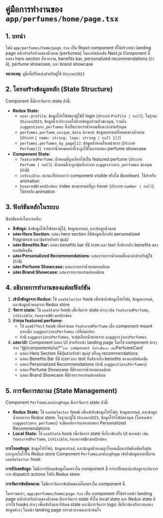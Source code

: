 # คู่มือการทำงานของ `app/perfumes/home/page.tsx`

## 1. บทนำ

ไฟล์ `app/perfumes/home/page.tsx` เป็น React component ที่ใช้สร้างหน้า landing page หลักสำหรับส่วนของน้ำหอม (perfumes) ในแอปพลิเคชัน Next.js Component นี้แสดง hero section ที่สวยงาม, benefits bar, personalized recommendations (ถ้ามี), perfume showcase, และ brand showcase

**หมายเหตุ:** คู่มือนี้ปรับแต่งสำหรับผู้ใช้ `Shinon2023`

## 2. โครงสร้างข้อมูลหลัก (State Structure)

Component นี้มีการจัดการ state ดังนี้:

*   **Redux State:**
    *   `user.profile`: ข้อมูลโปรไฟล์ของผู้ใช้ที่ login (ประเภท `Profile | null`). ในฐานะ `Shinon2023`, ข้อมูลนี้จะประกอบไปด้วยข้อมูลส่วนตัวของคุณ, รวมถึง `suggestions_perfumes` ซึ่งเป็นรายการน้ำหอมที่แนะนำสำหรับคุณ
    *   `perfumes.perfume_unique_data.brand`: ข้อมูลแบรนด์ทั้งหมดของน้ำหอม (ประเภท `{ name: string; logo: string | null }[]`)
    *   `perfumes.perfumes_by_page[1]`: ข้อมูลน้ำหอมในหน้าแรก (ประเภท `Perfume[]`).  รายการน้ำหอมเหล่านี้จะถูกใช้ในการแสดง perfume showcase
*   **Component State:**
    *   `featuredPerfume`: น้ำหอมที่ถูกเลือกให้เป็น featured perfume (ประเภท `Perfume | null`).  น้ำหอมนี้จะถูกสุ่มเลือกจาก `suggestions_perfumes` ของคุณ (ถ้ามี)
    *   `isVisible`: สถานะที่บ่งบอกว่า component visible หรือไม่ (boolean).  ใช้สำหรับ animation
    *   `hoveredBrandIndex`: index ของแบรนด์ที่ถูก hover (ประเภท `number | null`).  ใช้สำหรับ animation

## 3. ฟังก์ชันหลักในระบบ

ฟังก์ชันหลักในระบบคือ:

*   **ดึงข้อมูล:** ดึงข้อมูลโปรไฟล์ของผู้ใช้, ข้อมูลแบรนด์, และข้อมูลน้ำหอม
*   **แสดง Hero Section:** แสดง hero section ที่มีข้อมูลเกี่ยวกับ personalized fragrance และปุ่มสำหรับทำ quiz
*   **แสดง Benefits Bar:** แสดง benefits bar ที่มี icon และ text ที่อธิบายถึง benefits ของแอปพลิเคชัน
*   **แสดง Personalized Recommendations:** แสดงรายการน้ำหอมที่แนะนำสำหรับผู้ใช้ (ถ้ามี)
*   **แสดง Perfume Showcase:** แสดงรายการน้ำหอมยอดนิยม
*   **แสดง Brand Showcase:** แสดงรายการแบรนด์ยอดนิยม

## 4. อธิบายการทำงานของแต่ละฟังก์ชัน

1.  **เข้าถึงข้อมูลจาก Redux:** ใช้ `useSelector` hook เพื่อเข้าถึงข้อมูลโปรไฟล์, ข้อมูลแบรนด์, และข้อมูลน้ำหอมจาก Redux store
2.  **จัดการ state:** ใช้ `useState` hook เพื่อจัดการ state ต่างๆ เช่น `featuredPerfume`, `isVisible`, `hoveredBrandIndex`
3.  **กำหนด featured perfume:**
    *   ใช้ `useEffect` hook เพื่อกำหนด `featuredPerfume` เมื่อ component mount และเมื่อ `suggestionsPerfumes` เปลี่ยนแปลง
    *   ถ้ามี `suggestionsPerfumes`, จะสุ่มเลือกน้ำหอมจาก `suggestionsPerfumes`
4.  **แสดง UI:** Component แสดง UI สำหรับหน้า landing page โดยใช้ component ต่างๆ จาก "@/components/ui/\*"` และ component ที่สร้างขึ้นเอง เช่น `PerfumeCard`
    *   แสดง Hero Section ที่มีปุ่มสำหรับทำ quiz หรือดู recommendations
    *   แสดง Benefits Bar ที่มี icon และ text ที่อธิบายถึง benefits ของแอปพลิเคชัน
    *   แสดง Personalized Recommendations (ถ้ามี `suggestionsPerfumes`)
    *   แสดง Perfume Showcase ที่มีรายการน้ำหอมยอดนิยม
    *   แสดง Brand Showcase ที่มีรายการแบรนด์ยอดนิยม

## 5. การจัดการสถานะ (State Management)

Component `PerfumeLandingPage` มีการจัดการ state ดังนี้:

*   **Redux State:** ใช้ `useSelector` hook เพื่อเข้าถึงข้อมูลโปรไฟล์, ข้อมูลแบรนด์, และข้อมูลน้ำหอมจาก Redux store. ในฐานะผู้ใช้ `Shinon2023`, ข้อมูลโปรไฟล์ของคุณ (โดยเฉพาะ `suggestions_perfumes`) จะมีผลต่อการแสดงผลของ Personalized Recommendations
*   **Local State:** ใช้ `useState` hook เพื่อจัดการ state ที่เกี่ยวข้องกับ UI ของหน้า เช่น `featuredPerfume`, `isVisible`, `hoveredBrandIndex`

**การโหลดข้อมูล:** ข้อมูลโปรไฟล์, ข้อมูลแบรนด์, และข้อมูลน้ำหอมถูกโหลดเมื่อแอปพลิเคชันเริ่มต้น และถูกเก็บไว้ใน Redux store Component `PerfumeLandingPage` เข้าถึงข้อมูลเหล่านี้ผ่าน `useSelector` hook

**การอัปเดตข้อมูล:** ไม่มีการอัปเดตข้อมูลโดยตรงใน component นี้ การเปลี่ยนแปลงข้อมูลจะเกิดจากการ dispatch actions ไปยัง Redux store

**การจัดการข้อผิดพลาด:** ไม่มีการจัดการข้อผิดพลาดโดยตรงใน component นี้

โดยรวมแล้ว, `app/perfumes/home/page.tsx` เป็น component ที่ใช้สร้างหน้า landing page หลักสำหรับส่วนของน้ำหอม มีการจัดการ state ทั้งใน local state และ Redux state มีการใช้ hooks ต่างๆ เพื่อเข้าถึงและอัปเดต state และมีการจัดการ logic ที่เกี่ยวข้องกับการแสดงข้อมูลต่างๆ ในหน้า landing page อย่างสวยงามและน่าสนใจ